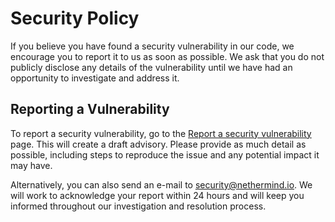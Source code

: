# Security Policy

If you believe you have found a security vulnerability in our code, we encourage you to report it to us as soon as possible.
We ask that you do not publicly disclose any details of the vulnerability until we have had an opportunity to investigate and address it. 

## Reporting a Vulnerability

To report a security vulnerability, go to the [Report a security vulnerability](https://github.com/NethermindEth/nethermind/security/advisories/new) page. This will create a draft advisory. Please provide as much detail as possible, including steps to reproduce the issue and any potential impact it may have.

Alternatively, you can also send an e-mail to security@nethermind.io. We will work to acknowledge your report within 24 hours and will keep you informed throughout our investigation and resolution process. 